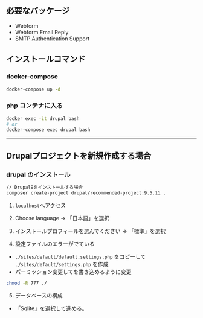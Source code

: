 ## 必要なパッケージ
- Webform
- Webform Email Reply
- SMTP Authentication Support

## インストールコマンド

### docker-compose

```bash
docker-compose up -d
```

### php コンテナに入る

```bash
docker exec -it drupal bash
# or
docker-compose exec drupal bash
```

---


## Drupalプロジェクトを新規作成する場合

### drupal のインストール

```bash
// Drupal9をインストールする場合
composer create-project drupal/recommended-project:9.5.11 .
```

1. `localhost`へアクセス

2. Choose language -> 「日本語」を選択

3. インストールプロフィールを選んでください -> 「標準」を選択

4. 設定ファイルのエラーがでている

- `./sites/default/default.settings.php` をコピーして `./sites/default/settings.php` を作成
- パーミッション変更してを書き込めるように変更

```bash
chmod -R 777 ./
```

5. データベースの構成

- 「Sqlite」を選択して進める。
